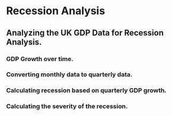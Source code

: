 # Recession Analysis

## Analyzing the UK GDP Data for Recession Analysis.

### GDP Growth over time.
### Converting monthly data to quarterly data.
### Calculating recession based on quarterly GDP growth.
### Calculating the severity of the recession.
